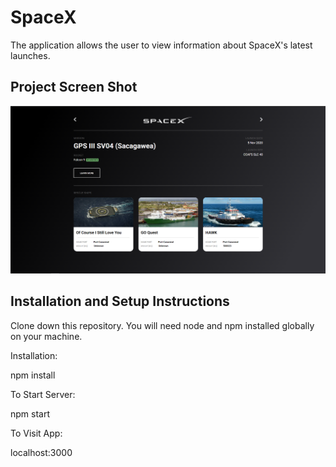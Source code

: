 # SpaceX

The application allows the user to view information about SpaceX's latest launches.

## Project Screen Shot

![Example screenshot](public\spacex-screenshot.png?raw=true)

## Installation and Setup Instructions

Clone down this repository. You will need node and npm installed globally on your machine.

Installation:

npm install

To Start Server:

npm start

To Visit App:

localhost:3000
